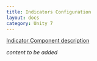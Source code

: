 ```yaml
---
title: Indicators Configuration
layout: docs
category: Unity 7
---
```

[Indicator Component description](../components/indicator.md)

*content to be added*
